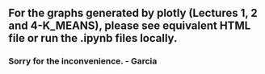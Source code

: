 ## For the graphs generated by plotly (Lectures 1, 2 and 4-K_MEANS), please see equivalent HTML file or run the .ipynb files locally.
### Sorry for the inconvenience. - Garcia